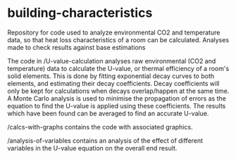 # building-characteristics
Repository for code used to analyze environmental CO2 and temperature data, so that heat loss characteristics of a room can be calculated. Analyses made to check results against base estimations

The code in /U-value-calculation analyses raw environmental (CO2 and temperature) data to calculate the U-value, or thermal efficiency of a room's solid elements. This is done by fitting exponential decay curves to both elements, and estimating their decay coefficients. Decay coefficients will only be kept for calculations when decays overlap/happen at the same time.
A Monte Carlo analysis is used to minimise the propagation of errors as the equation to find the U-value is applied using these coefficients.
The results which have been found can be averaged to find an accurate U-value.

/calcs-with-graphs contains the code with associated graphics.

/analysis-of-variables contains an analysis of the effect of different variables in the U-value equation on the overall end result.

